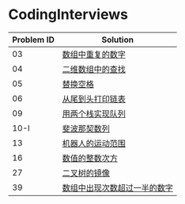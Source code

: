 # CodingInterviews


| Problem ID | Solution |
| ---- | ---- |
| 03 | [数组中重复的数字](./03/) |
| 04 | [二维数组中的查找](./04/) |
| 05 | [替换空格](./05/) |
| 06 | [从尾到头打印链表](./06/) |
| 09 | [用两个栈实现队列](./09/) |
| 10-I | [斐波那契数列](./10-I/) |
| 13 | [机器人的运动范围](./13/) |
| 16 | [数值的整数次方](./16/) |
| 27 | [二叉树的镜像](./27/) |
| 39 | [数组中出现次数超过一半的数字](./39/) |

